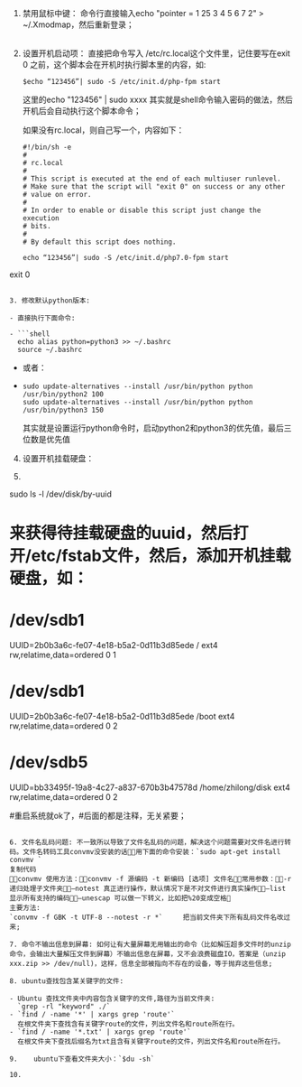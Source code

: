 1. 禁用鼠标中键：
   命令行直接输入echo "pointer = 1 25 3 4 5 6 7 2" > ~/.Xmodmap，然后重新登录；<br><br> 

2. 设置开机启动项：
   直接把命令写入 /etc/rc.local这个文件里，记住要写在exit 0 之前，这个脚本会在开机时执行脚本里的内容，如:

   ```shell
   $echo “123456”| sudo -S /etc/init.d/php-fpm start
   ```

   这里的echo "123456" | sudo xxxx 其实就是shell命令输入密码的做法，然后开机后会自动执行这个脚本命令；

   如果没有rc.local，则自己写一个，内容如下：
   
   ```shell
   #!/bin/sh -e
   #
   # rc.local
   #
   # This script is executed at the end of each multiuser runlevel.
   # Make sure that the script will "exit 0" on success or any other
   # value on error.
   #
   # In order to enable or disable this script just change the execution
   # bits.
   #
   # By default this script does nothing.
   
   echo “123456”| sudo -S /etc/init.d/php7.0-fpm start
   
   ```

exit 0
   ```
   
3. 修改默认python版本:

   - 直接执行下面命令:

   - ```shell
     echo alias python=python3 >> ~/.bashrc
     source ~/.bashrc
   ```

   - 或者：

   - ```shell
     sudo update-alternatives --install /usr/bin/python python /usr/bin/python2 100
     sudo update-alternatives --install /usr/bin/python python /usr/bin/python3 150
     ```

     其实就是设置运行python命令时，启动python2和python3的优先值，最后三位数是优先值

4.    设置开机挂载硬盘：

5.    ```shell
   sudo ls -l /dev/disk/by-uuid
   # 来获得待挂载硬盘的uuid，然后打开/etc/fstab文件，然后，添加开机挂载硬盘，如：
   
   # /dev/sdb1
   
   UUID=2b0b3a6c-fe07-4e18-b5a2-0d11b3d85ede	/         	ext4      	rw,relatime,data=ordered	0 1
   
   # /dev/sdb1
   
   UUID=2b0b3a6c-fe07-4e18-b5a2-0d11b3d85ede	/boot     	ext4      	rw,relatime,data=ordered	0 2
   
   # /dev/sdb5
   
   UUID=bb33495f-19a8-4c27-a837-670b3b47578d      /home/zhilong/disk  ext4
   rw,relatime,data=ordered	0 2
   
   #重启系统就ok了，#后面的都是注释，无关紧要；
   ```

6. 文件名乱码问题: 不一致所以导致了文件名乱码的问题，解决这个问题需要对文件名进行转码。文件名转码工具convmv没安装的话用下面的命令安装：`sudo apt-get install convmv `
   复制代码 
   convmv 使用方法：convmv -f 源编码 -t 新编码 [选项] 文件名常用参数：-r 递归处理子文件夹–notest 真正进行操作，默认情况下是不对文件进行真实操作–list 显示所有支持的编码–unescap 可以做一下转义，比如把%20变成空格
   主要方法:
   `convmv -f GBK -t UTF-8 --notest -r *`     把当前文件夹下所有乱码文件名改过来;

7. 命令不输出信息到屏幕: 如何让有大量屏幕无用输出的命令（比如解压超多文件时的unzip命令，会输出大量解压文件到屏幕）不输出信息在屏幕，又不会浪费磁盘IO，答案是（unzip xxx.zip >> /dev/null)，这样，信息全部被指向不存在的设备，等于抛弃这些信息;

8. ubuntu查找包含某关键字的文件:

   - Ubuntu 查找文件夹中内容包含关键字的文件,路径为当前文件夹:
     `grep -rl "keyword" ./`
   - `find / -name '*' | xargs grep 'route'`
     在根文件夹下查找含有关键字route的文件，列出文件名和route所在行。
   - `find / -name '*.txt' | xargs grep 'route'`
     在根文件夹下查找后缀名为txt且含有关键字route的文件，列出文件名和route所在行。

9.    ubuntu下查看文件夹大小：`$du -sh`

10.    